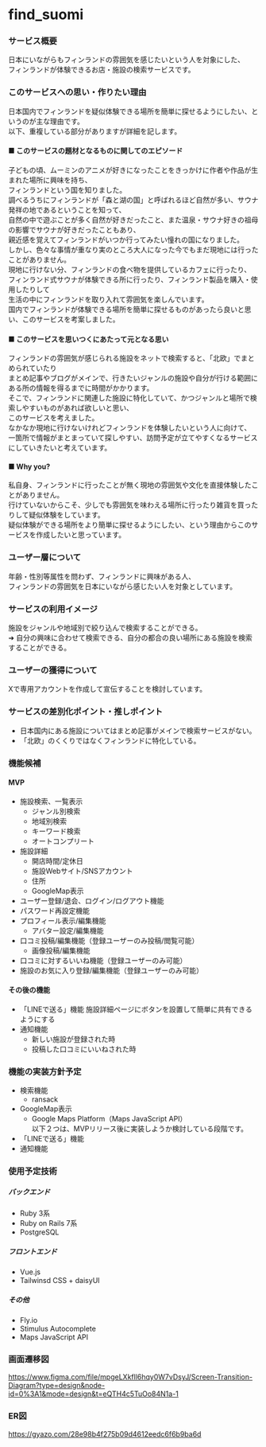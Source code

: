 # find_suomi

### サービス概要
日本にいながらもフィンランドの雰囲気を感じたいという人を対象にした、  
フィンランドが体験できるお店・施設の検索サービスです。


### このサービスへの思い・作りたい理由
日本国内でフィンランドを疑似体験できる場所を簡単に探せるようにしたい、というのが主な理由です。  
以下、重複している部分がありますが詳細を記します。


#### ■ このサービスの題材となるものに関してのエピソード
子どもの頃、ムーミンのアニメが好きになったことをきっかけに作者や作品が生まれた場所に興味を持ち、  
フィンランドという国を知りました。  
調べるうちにフィンランドが「森と湖の国」と呼ばれるほど自然が多い、サウナ発祥の地であるということを知って、  
自然の中で遊ぶことが多く自然が好きだったこと、また温泉・サウナ好きの祖母の影響でサウナが好きだったこともあり、  
親近感を覚えてフィンランドがいつか行ってみたい憧れの国になりました。  
しかし、色々な事情が重なり実のところ大人になった今でもまだ現地には行ったことがありません。  
現地に行けない分、フィンランドの食べ物を提供しているカフェに行ったり、  
フィンランド式サウナが体験できる所に行ったり、フィンランド製品を購入・使用したりして  
生活の中にフィンランドを取り入れて雰囲気を楽しんでいます。  
国内でフィンランドが体験できる場所を簡単に探せるものがあったら良いと思い、このサービスを考案しました。

#### ■ このサービスを思いつくにあたって元となる思い
フィンランドの雰囲気が感じられる施設をネットで検索すると、「北欧」でまとめられていたり  
まとめ記事やブログがメインで、行きたいジャンルの施設や自分が行ける範囲にある所の情報を得るまでに時間がかかります。  
そこで、フィンランドに関連した施設に特化していて、かつジャンルと場所で検索しやすいものがあれば欲しいと思い、  
このサービスを考えました。  
なかなか現地に行けないけれどフィンランドを体験したいという人に向けて、  
一箇所で情報がまとまっていて探しやすい、訪問予定が立てやすくなるサービスにしていきたいと考えています。

#### ■ Why you?
私自身、フィンランドに行ったことが無く現地の雰囲気や文化を直接体験したことがありません。  
行けていないからこそ、少しでも雰囲気を味わえる場所に行ったり雑貨を買ったりして疑似体験をしています。  
疑似体験ができる場所をより簡単に探せるようにしたい、という理由からこのサービスを作成したいと思っています。


### ユーザー層について
年齢・性別等属性を問わず、フィンランドに興味がある人、  
フィンランドの雰囲気を日本にいながら感じたい人を対象としています。


### サービスの利用イメージ
施設をジャンルや地域別で絞り込んで検索することができる。  
➜ 自分の興味に合わせて検索できる、自分の都合の良い場所にある施設を検索することができる。


### ユーザーの獲得について
Xで専用アカウントを作成して宣伝することを検討しています。


### サービスの差別化ポイント・推しポイント
- 日本国内にある施設についてはまとめ記事がメインで検索サービスがない。
- 「北欧」のくくりではなくフィンランドに特化している。


### 機能候補
#### MVP
- 施設検索、一覧表示
  - ジャンル別検索
  - 地域別検索
  - キーワード検索
  - オートコンプリート
- 施設詳細
  - 開店時間/定休日
  - 施設Webサイト/SNSアカウント
  - 住所
  - GoogleMap表示
- ユーザー登録/退会、ログイン/ログアウト機能
- パスワード再設定機能
- プロフィール表示/編集機能
  - アバター設定/編集機能
- 口コミ投稿/編集機能（登録ユーザーのみ投稿/閲覧可能）
  - 画像投稿/編集機能
- 口コミに対するいいね機能（登録ユーザーのみ可能）
- 施設のお気に入り登録/編集機能（登録ユーザーのみ可能）

#### その後の機能
- 「LINEで送る」機能
施設詳細ページにボタンを設置して簡単に共有できるようにする
- 通知機能
  - 新しい施設が登録された時
  - 投稿した口コミにいいねされた時


### 機能の実装方針予定
- 検索機能
  - ransack
- GoogleMap表示
  - Google Maps Platform（Maps JavaScript API）  
以下２つは、MVPリリース後に実装しようか検討している段階です。
- 「LINEで送る」機能
- 通知機能


### 使用予定技術
##### バックエンド
- Ruby 3系
- Ruby on Rails 7系
- PostgreSQL

##### フロントエンド
- Vue.js
- Tailwinsd CSS + daisyUI

##### その他
- Fly.io
- Stimulus Autocomplete
- Maps JavaScript API

### 画面遷移図
https://www.figma.com/file/mpgeLXkfll6hqy0W7vDsyJ/Screen-Transition-Diagram?type=design&node-id=0%3A1&mode=design&t=eQTH4c5TuOo84N1a-1

### ER図
https://gyazo.com/28e98b4f275b09d4612eedc6f6b9ba6d